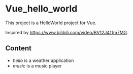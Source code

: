# Vue_hello_world

This project is a HelloWorld project for Vue.

Inspired by https://www.bilibili.com/video/BV12J411m7MG.

## Content

- *hello* is a weather application
- *music* is a music player
